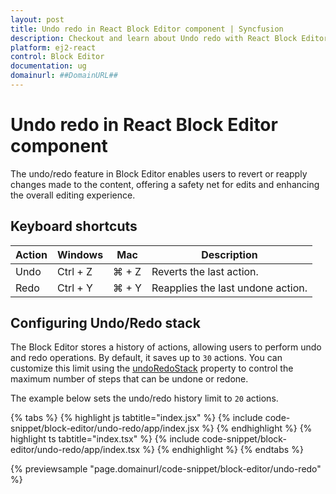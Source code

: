 ```yaml
---
layout: post
title: Undo redo in React Block Editor component | Syncfusion
description: Checkout and learn about Undo redo with React Block Editor component of Syncfusion Essential JS 2 and more.
platform: ej2-react
control: Block Editor
documentation: ug
domainurl: ##DomainURL##
---
```


# Undo redo in React Block Editor component

The undo/redo feature in Block Editor enables users to revert or reapply changes made to the content, offering a safety net for edits and enhancing the overall editing experience.

## Keyboard shortcuts

| Action | Windows | Mac | Description |
|------------|--------------|---------|-----------------|
| Undo       | Ctrl + Z     | ⌘ + Z   | Reverts the last action. |
| Redo       | Ctrl + Y     | ⌘ + Y | Reapplies the last undone action. |

## Configuring Undo/Redo stack

The Block Editor stores a history of actions, allowing users to perform undo and redo operations. By default, it saves up to `30` actions. You can customize this limit using the [undoRedoStack](../api/blockeditor/#undoRedoStack) property to control the maximum number of steps that can be undone or redone.

The example below sets the undo/redo history limit to `20` actions.

{% tabs %}
{% highlight js tabtitle="index.jsx" %}
{% include code-snippet/block-editor/undo-redo/app/index.jsx %}
{% endhighlight %}
{% highlight ts tabtitle="index.tsx" %}
{% include code-snippet/block-editor/undo-redo/app/index.tsx %}
{% endhighlight %}
{% endtabs %}
        
{% previewsample "page.domainurl/code-snippet/block-editor/undo-redo" %}